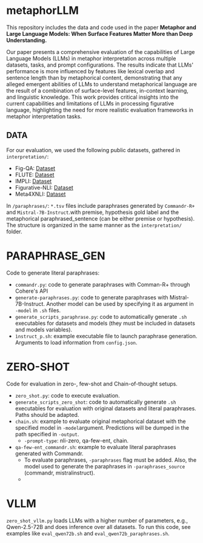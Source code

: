 # metaphorLLM

This repository includes the data and code used in the paper **Metaphor and Large Language Models: When Surface Features Matter More than Deep Understanding.**

Our paper presents a comprehensive evaluation of the capabilities of Large Language Models (LLMs) in metaphor interpretation across multiple datasets, tasks, and prompt configurations. The results indicate that LLMs' performance is more influenced by features like lexical overlap and sentence length than by metaphorical content, demonstrating that any alleged emergent abilities of LLMs to understand metaphorical language are the result of a combination of surface-level features, in-context learning, and linguistic knowledge. This work provides critical insights into the current capabilities and limitations of LLMs in processing figurative language, highlighting the need for more realistic evaluation frameworks in metaphor interpretation tasks.

## DATA
For our evaluation, we used the following public datasets, gathered in `interpretation/`:
- Fig-QA: [Dataset](https://github.com/nightingal3/fig-qa)
- FLUTE: [Dataset](https://github.com/tuhinjubcse/model-in-the-loop-fig-lang)
- IMPLI: [Dataset](https://github.com/UKPLab/acl2022-impli)
- Figurative-NLI: [Dataset](https://github.com/tuhinjubcse/Figurative-NLI)
- Meta4XNLI: [Dataset](https://huggingface.co/datasets/HiTZ/meta4xnli)

In `/paraphrases/`:
`*.tsv` files include paraphrases generated by `Commandr-R+` and `Mistral-7B-Instruct`.with premise, hypothesis gold label and the metaphorical paraphrased_sentence (can be either premise or hypothesis).
The structure is organized in the same manner as the `interpretation/` folder. 


# PARAPHRASE_GEN

Code to generate literal paraphrases:
- `commandr.py`: code to generate paraphrases with Comman-R+ through Cohere's API
- `generate-paraphrases.py`: code to generate paraphrases with Mistral-7B-Instruct. Another model can  be used by specifying it as argument in `-model` in `.sh` files.
- `generate_scripts_paraphrase.py`: code to automatically generate `.sh` executables for datasets and models (they must be included in datasets and models variables).
- `ìnstruct_p.sh`: example executable file to launch paraphrase generation. Arguments to load information from `config.json`.
  
# ZERO-SHOT
Code for evaluation in zero-, few-shot and Chain-of-thought setups.
- `zero_shot.py`: code to execute evaluation.
- `generate_scripts_zero_shot`: code to automatically generate `.sh` executables for evaluation with original datasets and literal paraphrases. Paths should be adapted.
- `chain.sh`: example to evaluate original metaphorical dataset with the specified model in `-model`argument. Predictions will be dumped in the path specified in `-output`.
  - `-prompt-type`: nli-zero, qa-few-ent, chain.
- `qa-few-ent_commandr.sh`: example to evaluate literal paraphrases generated with Commandr.
  - To evaluate paraphrases, `-paraphrases` flag must be added. Also, the model used to generate the paraphrases in `-paraphrases_source` (commandr, mistralinstruct).
  - 

# VLLM
`zero_shot_vllm.py` loads LLMs with a higher number of parameters, e.g., Qwen-2.5-72B and does inference over all datasets. To run this code, see examples like `eval_qwen72b.sh` and `eval_qwen72b_paraphrases.sh`.
